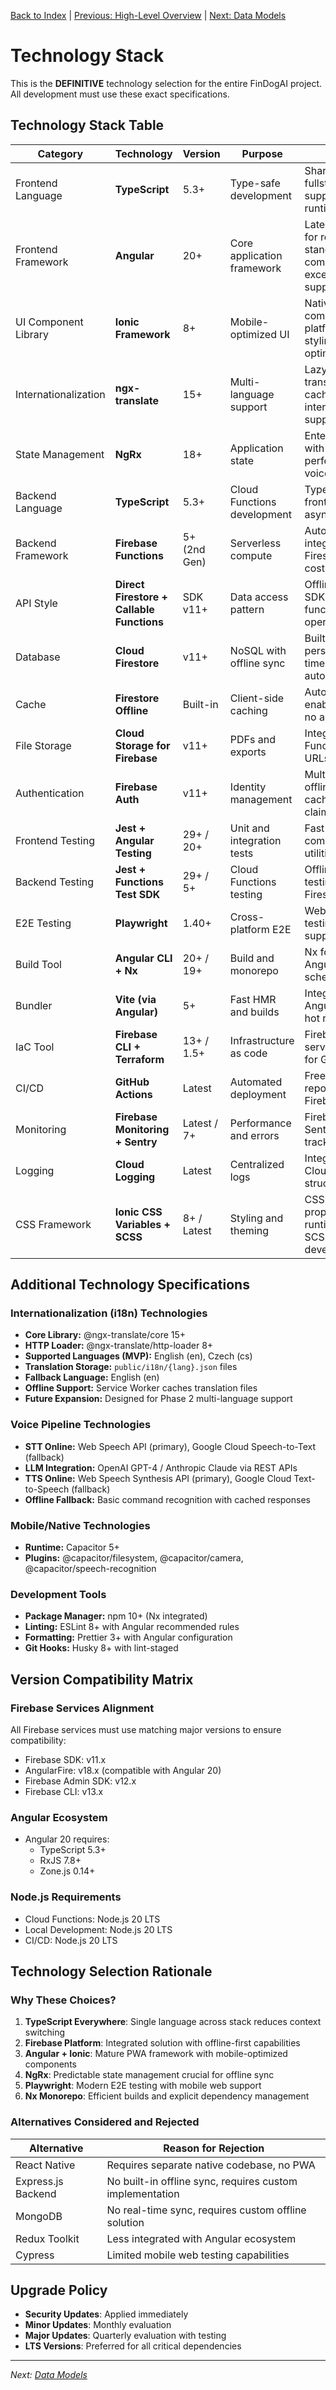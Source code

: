 [Back to Index](./index.md) | [Previous: High-Level Overview](./high-level-overview.md) | [Next: Data Models](./data-models.md)

# Technology Stack

This is the **DEFINITIVE** technology selection for the entire FinDogAI project. All development must use these exact specifications.

## Technology Stack Table

| Category | Technology | Version | Purpose | Rationale |
|----------|------------|---------|---------|-----------|
| Frontend Language | **TypeScript** | 5.3+ | Type-safe development | Shared types across fullstack, better IDE support, reduced runtime errors |
| Frontend Framework | **Angular** | 20+ | Core application framework | Latest with signals for reactivity, standalone components, excellent PWA support |
| UI Component Library | **Ionic Framework** | 8+ | Mobile-optimized UI | Native-feel components, platform-adaptive styling, touch-optimized |
| Internationalization | **ngx-translate** | 15+ | Multi-language support | Lazy-loaded translations, offline caching, interpolation support |
| State Management | **NgRx** | 18+ | Application state | Enterprise-grade with devtools, perfect for complex voice flows |
| Backend Language | **TypeScript** | 5.3+ | Cloud Functions development | Type sharing with frontend, async/await support |
| Backend Framework | **Firebase Functions** | 5+ (2nd Gen) | Serverless compute | Auto-scaling, integrated with Firestore triggers, cost-effective |
| API Style | **Direct Firestore + Callable Functions** | SDK v11+ | Data access pattern | Offline-first with SDK, callable functions for server operations |
| Database | **Cloud Firestore** | v11+ | NoSQL with offline sync | Built-in offline persistence, real-time listeners, automatic sync |
| Cache | **Firestore Offline** | Built-in | Client-side caching | Automatic with enablePersistence(), no additional setup |
| File Storage | **Cloud Storage for Firebase** | v11+ | PDFs and exports | Integrated with Functions, signed URLs for security |
| Authentication | **Firebase Auth** | v11+ | Identity management | Multiple providers, offline token caching, custom claims for roles |
| Frontend Testing | **Jest + Angular Testing** | 29+ / 20+ | Unit and integration tests | Fast execution, component testing utilities |
| Backend Testing | **Jest + Functions Test SDK** | 29+ / 5+ | Cloud Functions testing | Offline function testing, mock Firestore |
| E2E Testing | **Playwright** | 1.40+ | Cross-platform E2E | Web and mobile testing, PWA support |
| Build Tool | **Angular CLI + Nx** | 20+ / 19+ | Build and monorepo | Nx for monorepo, Angular CLI for schematics |
| Bundler | **Vite (via Angular)** | 5+ | Fast HMR and builds | Integrated with Angular 20+, instant hot reload |
| IaC Tool | **Firebase CLI + Terraform** | 13+ / 1.5+ | Infrastructure as code | Firebase for services, Terraform for GCP resources |
| CI/CD | **GitHub Actions** | Latest | Automated deployment | Free for public repos, excellent Firebase integration |
| Monitoring | **Firebase Monitoring + Sentry** | Latest / 7+ | Performance and errors | Firebase for metrics, Sentry for error tracking |
| Logging | **Cloud Logging** | Latest | Centralized logs | Integrated with Cloud Functions, structured logging |
| CSS Framework | **Ionic CSS Variables + SCSS** | 8+ / Latest | Styling and theming | CSS custom properties for runtime theming, SCSS for development |

## Additional Technology Specifications

### Internationalization (i18n) Technologies
- **Core Library:** @ngx-translate/core 15+
- **HTTP Loader:** @ngx-translate/http-loader 8+
- **Supported Languages (MVP):** English (en), Czech (cs)
- **Translation Storage:** `public/i18n/{lang}.json` files
- **Fallback Language:** English (en)
- **Offline Support:** Service Worker caches translation files
- **Future Expansion:** Designed for Phase 2 multi-language support

### Voice Pipeline Technologies
- **STT Online:** Web Speech API (primary), Google Cloud Speech-to-Text (fallback)
- **LLM Integration:** OpenAI GPT-4 / Anthropic Claude via REST APIs
- **TTS Online:** Web Speech Synthesis API (primary), Google Cloud Text-to-Speech (fallback)
- **Offline Fallback:** Basic command recognition with cached responses

### Mobile/Native Technologies
- **Runtime:** Capacitor 5+
- **Plugins:** @capacitor/filesystem, @capacitor/camera, @capacitor/speech-recognition

### Development Tools
- **Package Manager:** npm 10+ (Nx integrated)
- **Linting:** ESLint 8+ with Angular recommended rules
- **Formatting:** Prettier 3+ with Angular configuration
- **Git Hooks:** Husky 8+ with lint-staged

## Version Compatibility Matrix

### Firebase Services Alignment
All Firebase services must use matching major versions to ensure compatibility:
- Firebase SDK: v11.x
- AngularFire: v18.x (compatible with Angular 20)
- Firebase Admin SDK: v12.x
- Firebase CLI: v13.x

### Angular Ecosystem
- Angular 20 requires:
  - TypeScript 5.3+
  - RxJS 7.8+
  - Zone.js 0.14+

### Node.js Requirements
- Cloud Functions: Node.js 20 LTS
- Local Development: Node.js 20 LTS
- CI/CD: Node.js 20 LTS

## Technology Selection Rationale

### Why These Choices?

1. **TypeScript Everywhere**: Single language across stack reduces context switching
2. **Firebase Platform**: Integrated solution with offline-first capabilities
3. **Angular + Ionic**: Mature PWA framework with mobile-optimized components
4. **NgRx**: Predictable state management crucial for offline sync
5. **Playwright**: Modern E2E testing with mobile web support
6. **Nx Monorepo**: Efficient builds and explicit dependency management

### Alternatives Considered and Rejected

| Alternative | Reason for Rejection |
|------------|---------------------|
| React Native | Requires separate native codebase, no PWA |
| Express.js Backend | No built-in offline sync, requires custom implementation |
| MongoDB | No real-time sync, requires custom offline solution |
| Redux Toolkit | Less integrated with Angular ecosystem |
| Cypress | Limited mobile web testing capabilities |

## Upgrade Policy

- **Security Updates**: Applied immediately
- **Minor Updates**: Monthly evaluation
- **Major Updates**: Quarterly evaluation with testing
- **LTS Versions**: Preferred for all critical dependencies

---

*Next: [Data Models](./data-models.md)*